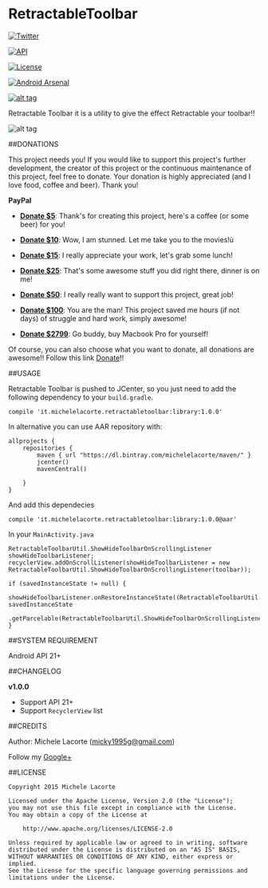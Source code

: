 # RetractableToolbar

[![Twitter](https://img.shields.io/badge/Twitter-@LacorteMichele-blue.svg?style=flat)](https://twitter.com/LacorteMichele)

[![API](https://img.shields.io/badge/API-21%2B-blue.svg?style=flat)](https://android-arsenal.com/api?level=21)

[![License](https://img.shields.io/badge/license-Apache%202-4EB1BA.svg)](https://www.apache.org/licenses/LICENSE-2.0.html)

[![Android Arsenal](https://img.shields.io/badge/Android%20Arsenal-RetractableToolbar-brightgreen.svg?style=flat)](http://android-arsenal.com/details/1/2844)

[![alt tag](http://www.android-gems.com/badge/michelelacorte/RetractableToolbar.svg)](http://www.android-gems.com/lib/michelelacorte/RetractableToolbar?lib_id=709)

Retractable Toolbar it is a utility to give the effect Retractable your toolbar!!

![alt tag](https://github.com/michelelacorte/RetractableToolbar/blob/master/RetractableToolbarExample.gif)


##DONATIONS

This project needs you! If you would like to support this project's further development, the creator of this project or the continuous maintenance of this project, feel free to donate. Your donation is highly appreciated (and I love food, coffee and beer). Thank you!

**PayPal**

* **[Donate $5]**: Thank's for creating this project, here's a coffee (or some beer) for you!

* **[Donate $10]**: Wow, I am stunned. Let me take you to the movies!ù

* **[Donate $15]**: I really appreciate your work, let's grab some lunch!

* **[Donate $25]**: That's some awesome stuff you did right there, dinner is on me!

* **[Donate $50]**: I really really want to support this project, great job!

* **[Donate $100]**: You are the man! This project saved me hours (if not days) of struggle and hard work, simply awesome!

* **[Donate $2799]**: Go buddy, buy Macbook Pro for yourself!

Of course, you can also choose what you want to donate, all donations are awesome!! Follow this link [Donate](https://www.paypal.me/MicheleLacorte)!!

##USAGE

Retractable Toolbar is pushed to JCenter, so you just need to add the following dependency to your `build.gradle`.
```
compile 'it.michelelacorte.retractabletoolbar:library:1.0.0'
```

In alternative you can use AAR repository with:

```
allprojects {
    repositories {
        maven { url "https://dl.bintray.com/michelelacorte/maven/" }
        jcenter()
        mavenCentral()

    }
}
```

And add this dependecies

```
compile 'it.michelelacorte.retractabletoolbar:library:1.0.0@aar'
```

In your `MainActivity.java`

```
RetractableToolbarUtil.ShowHideToolbarOnScrollingListener showHideToolbarListener;
recyclerView.addOnScrollListener(showHideToolbarListener = new RetractableToolbarUtil.ShowHideToolbarOnScrollingListener(toolbar));

if (savedInstanceState != null) {
            showHideToolbarListener.onRestoreInstanceState((RetractableToolbarUtil.ShowHideToolbarOnScrollingListener.State) savedInstanceState
                    .getParcelable(RetractableToolbarUtil.ShowHideToolbarOnScrollingListener.SHOW_HIDE_TOOLBAR_LISTENER_STATE));
}
```

##SYSTEM REQUIREMENT

Android API 21+

##CHANGELOG

**v1.0.0**
- Support API 21+
- Support `RecyclerView` list

##CREDITS

Author: Michele Lacorte (micky1995g@gmail.com)

Follow my [Google+](https://plus.google.com/u/0/collection/McidZB)

##LICENSE

```
Copyright 2015 Michele Lacorte

Licensed under the Apache License, Version 2.0 (the "License");
you may not use this file except in compliance with the License.
You may obtain a copy of the License at

    http://www.apache.org/licenses/LICENSE-2.0

Unless required by applicable law or agreed to in writing, software
distributed under the License is distributed on an "AS IS" BASIS,
WITHOUT WARRANTIES OR CONDITIONS OF ANY KIND, either express or implied.
See the License for the specific language governing permissions and
limitations under the License.
```

[Donate $5]: 		https://www.paypal.me/MicheleLacorte/5
[Donate $10]:  		https://www.paypal.me/MicheleLacorte/10
[Donate $15]:  		https://www.paypal.me/MicheleLacorte/15
[Donate $25]:  		https://www.paypal.me/MicheleLacorte/25
[Donate $50]: 		https://www.paypal.me/MicheleLacorte/50
[Donate $100]: 		https://www.paypal.me/MicheleLacorte/100
[Donate $2799]: 	https://www.paypal.me/MicheleLacorte/2799
